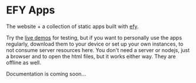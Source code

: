 # EFY Apps

The website + a collection of static apps built with [efy](https://github.com/dragos-efy/efy).

Try the [live demos](https://efy.ooo) for testing, but if you want to personally use the apps regularly, download them to your device or set up your own instances, to not consume server resources here. You don't need a server or nodejs, just a browser and to open the html files, but it works either way. They are offline as well.

Documentation is coming soon...
